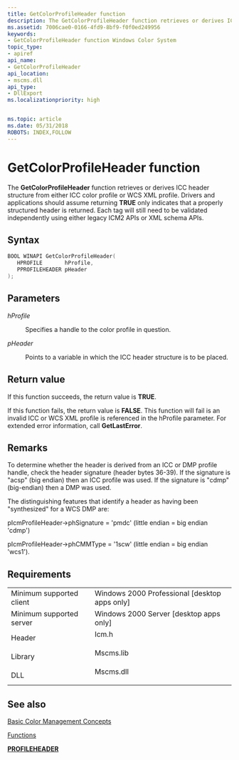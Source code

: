 ```yaml
---
title: GetColorProfileHeader function
description: The GetColorProfileHeader function retrieves or derives ICC header structure from either ICC color profile or WCS XML profile.
ms.assetid: 7006cae0-0166-4fd9-8bf9-f0f0ed249956
keywords:
- GetColorProfileHeader function Windows Color System
topic_type:
- apiref
api_name:
- GetColorProfileHeader
api_location:
- mscms.dll
api_type:
- DllExport
ms.localizationpriority: high


ms.topic: article
ms.date: 05/31/2018
ROBOTS: INDEX,FOLLOW
---
```


# GetColorProfileHeader function

The **GetColorProfileHeader** function retrieves or derives ICC header structure from either ICC color profile or WCS XML profile. Drivers and applications should assume returning **TRUE** only indicates that a properly structured header is returned. Each tag will still need to be validated independently using either legacy ICM2 APIs or XML schema APIs.

## Syntax


```C++
BOOL WINAPI GetColorProfileHeader(
   HPROFILE       hProfile,
   PPROFILEHEADER pHeader
);
```



## Parameters

<dl> <dt>

*hProfile* 
</dt> <dd>

Specifies a handle to the color profile in question.

</dd> <dt>

*pHeader* 
</dt> <dd>

Points to a variable in which the ICC header structure is to be placed.

</dd> </dl>

## Return value

If this function succeeds, the return value is **TRUE**.

If this function fails, the return value is **FALSE**. This function will fail is an invalid ICC or WCS XML profile is referenced in the hProfile parameter. For extended error information, call **GetLastError**.

## Remarks

To determine whether the header is derived from an ICC or DMP profile handle, check the header signature (header bytes 36-39). If the signature is "acsp" (big endian) then an ICC profile was used. If the signature is "cdmp" (big-endian) then a DMP was used.

The distinguishing features that identify a header as having been "synthesized" for a WCS DMP are:

pIcmProfileHeader-&gt;phSignature = 'pmdc' (little endian = big endian 'cdmp')

pIcmProfileHeader-&gt;phCMMType = '1scw' (little endian = big endian 'wcs1').

## Requirements



|                                     |                                                                                      |
|-------------------------------------|--------------------------------------------------------------------------------------|
| Minimum supported client<br/> | Windows 2000 Professional \[desktop apps only\]<br/>                           |
| Minimum supported server<br/> | Windows 2000 Server \[desktop apps only\]<br/>                                 |
| Header<br/>                   | <dl> <dt>Icm.h</dt> </dl>     |
| Library<br/>                  | <dl> <dt>Mscms.lib</dt> </dl> |
| DLL<br/>                      | <dl> <dt>Mscms.dll</dt> </dl> |



## See also

<dl> <dt>

[Basic Color Management Concepts](basic-color-management-concepts.md)
</dt> <dt>

[Functions](functions.md)
</dt> <dt>

[**PROFILEHEADER**](profileheader.md)
</dt> </dl>

 

 





